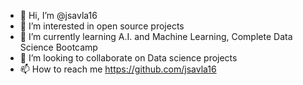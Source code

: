 - 👋 Hi, I’m @jsavla16
- 👀 I’m interested in open source projects
- 🌱 I’m currently learning A.I. and Machine Learning, Complete Data Science Bootcamp 
- 💞️ I’m looking to collaborate on Data science projects
- 📫 How to reach me https://github.com/jsavla16

<!---
jsavla16/jsavla16 is a ✨ special ✨ repository because its `README.md` (this file) appears on your GitHub profile.
You can click the Preview link to take a look at your changes.
--->
